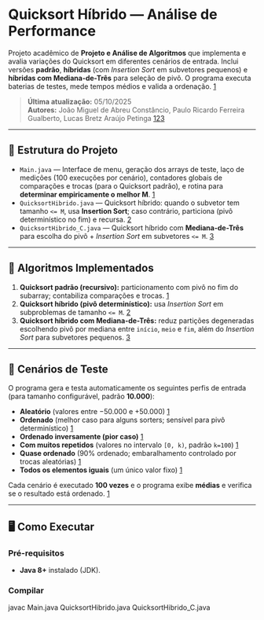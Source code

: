 # Quicksort Híbrido — Análise de Performance

Projeto acadêmico de **Projeto e Análise de Algoritmos** que implementa e avalia variações do Quicksort em diferentes cenários de entrada. Inclui versões **padrão**, **híbridas** (com *Insertion Sort* em subvetores pequenos) e **híbridas com Mediana-de-Três** para seleção de pivô. O programa executa baterias de testes, mede tempos médios e valida a ordenação.  [1](https://sgapucminasbr-my.sharepoint.com/personal/1336147_sga_pucminas_br/Documents/Arquivos%20de%20Microsoft%20Copilot%20Chat/Main.java)

> **Última atualização:** 05/10/2025  
> **Autores:** João Miguel de Abreu Constâncio, Paulo Ricardo Ferreira Gualberto, Lucas Bretz Araújo Petinga  [1](https://sgapucminasbr-my.sharepoint.com/personal/1336147_sga_pucminas_br/Documents/Arquivos%20de%20Microsoft%20Copilot%20Chat/Main.java)[2](https://sgapucminasbr-my.sharepoint.com/personal/1336147_sga_pucminas_br/Documents/Arquivos%20de%20Microsoft%20Copilot%20Chat/QuicksortHibrido.java)[3](https://sgapucminasbr-my.sharepoint.com/personal/1336147_sga_pucminas_br/Documents/Arquivos%20de%20Microsoft%20Copilot%20Chat/QuicksortHibrido_C.java)

---

## 📂 Estrutura do Projeto

- `Main.java` — Interface de menu, geração dos arrays de teste, laço de medições (100 execuções por cenário), contadores globais de comparações e trocas (para o Quicksort padrão), e rotina para **determinar empiricamente o melhor M**.  [1](https://sgapucminasbr-my.sharepoint.com/personal/1336147_sga_pucminas_br/Documents/Arquivos%20de%20Microsoft%20Copilot%20Chat/Main.java)
- `QuicksortHibrido.java` — Quicksort híbrido: quando o subvetor tem tamanho `<= M`, usa **Insertion Sort**; caso contrário, particiona (pivô determinístico no fim) e recursa.  [2](https://sgapucminasbr-my.sharepoint.com/personal/1336147_sga_pucminas_br/Documents/Arquivos%20de%20Microsoft%20Copilot%20Chat/QuicksortHibrido.java)
- `QuicksortHibrido_C.java` — Quicksort híbrido com **Mediana-de-Três** para escolha do pivô + *Insertion Sort* em subvetores `<= M`.  [3](https://sgapucminasbr-my.sharepoint.com/personal/1336147_sga_pucminas_br/Documents/Arquivos%20de%20Microsoft%20Copilot%20Chat/QuicksortHibrido_C.java)

---

## 🧠 Algoritmos Implementados

1. **Quicksort padrão (recursivo):** particionamento com pivô no fim do subarray; contabiliza comparações e trocas.  [1](https://sgapucminasbr-my.sharepoint.com/personal/1336147_sga_pucminas_br/Documents/Arquivos%20de%20Microsoft%20Copilot%20Chat/Main.java)
2. **Quicksort híbrido (pivô determinístico):** usa *Insertion Sort* em subproblemas de tamanho `<= M`.  [2](https://sgapucminasbr-my.sharepoint.com/personal/1336147_sga_pucminas_br/Documents/Arquivos%20de%20Microsoft%20Copilot%20Chat/QuicksortHibrido.java)
3. **Quicksort híbrido com Mediana-de-Três:** reduz partições degeneradas escolhendo pivô por mediana entre `início`, `meio` e `fim`, além do *Insertion Sort* para subvetores pequenos.  [3](https://sgapucminasbr-my.sharepoint.com/personal/1336147_sga_pucminas_br/Documents/Arquivos%20de%20Microsoft%20Copilot%20Chat/QuicksortHibrido_C.java)

---

## 🧪 Cenários de Teste

O programa gera e testa automaticamente os seguintes perfis de entrada (para tamanho configurável, padrão **10.000**):

- **Aleatório** (valores entre −50.000 e +50.000)  [1](https://sgapucminasbr-my.sharepoint.com/personal/1336147_sga_pucminas_br/Documents/Arquivos%20de%20Microsoft%20Copilot%20Chat/Main.java)  
- **Ordenado** (melhor caso para alguns sorters; sensível para pivô determinístico)  [1](https://sgapucminasbr-my.sharepoint.com/personal/1336147_sga_pucminas_br/Documents/Arquivos%20de%20Microsoft%20Copilot%20Chat/Main.java)  
- **Ordenado inversamente (pior caso)**  [1](https://sgapucminasbr-my.sharepoint.com/personal/1336147_sga_pucminas_br/Documents/Arquivos%20de%20Microsoft%20Copilot%20Chat/Main.java)  
- **Com muitos repetidos** (valores no intervalo `[0, k)`, padrão `k=100`)  [1](https://sgapucminasbr-my.sharepoint.com/personal/1336147_sga_pucminas_br/Documents/Arquivos%20de%20Microsoft%20Copilot%20Chat/Main.java)  
- **Quase ordenado** (90% ordenado; embaralhamento controlado por trocas aleatórias)  [1](https://sgapucminasbr-my.sharepoint.com/personal/1336147_sga_pucminas_br/Documents/Arquivos%20de%20Microsoft%20Copilot%20Chat/Main.java)  
- **Todos os elementos iguais** (um único valor fixo)  [1](https://sgapucminasbr-my.sharepoint.com/personal/1336147_sga_pucminas_br/Documents/Arquivos%20de%20Microsoft%20Copilot%20Chat/Main.java)

Cada cenário é executado **100 vezes** e o programa exibe **médias** e verifica se o resultado está ordenado.  [1](https://sgapucminasbr-my.sharepoint.com/personal/1336147_sga_pucminas_br/Documents/Arquivos%20de%20Microsoft%20Copilot%20Chat/Main.java)

---

## 🖥️ Como Executar

### Pré-requisitos
- **Java 8+** instalado (JDK).

### Compilar

javac Main.java QuicksortHibrido.java QuicksortHibrido_C.java
